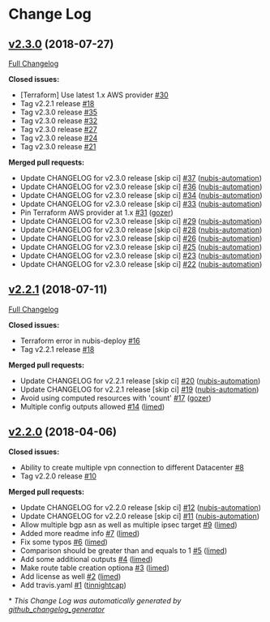 # Change Log

## [v2.3.0](https://github.com/nubisproject/nubis-terraform-vpn/tree/v2.3.0) (2018-07-27)
[Full Changelog](https://github.com/nubisproject/nubis-terraform-vpn/compare/v2.2.1...v2.3.0)

**Closed issues:**

- \[Terraform\] Use latest 1.x AWS provider [\#30](https://github.com/nubisproject/nubis-terraform-vpn/issues/30)
- Tag v2.2.1 release [\#18](https://github.com/nubisproject/nubis-terraform-vpn/issues/18)
- Tag v2.3.0 release [\#35](https://github.com/nubisproject/nubis-terraform-vpn/issues/35)
- Tag v2.3.0 release [\#32](https://github.com/nubisproject/nubis-terraform-vpn/issues/32)
- Tag v2.3.0 release [\#27](https://github.com/nubisproject/nubis-terraform-vpn/issues/27)
- Tag v2.3.0 release [\#24](https://github.com/nubisproject/nubis-terraform-vpn/issues/24)
- Tag v2.3.0 release [\#21](https://github.com/nubisproject/nubis-terraform-vpn/issues/21)

**Merged pull requests:**

- Update CHANGELOG for v2.3.0 release \[skip ci\] [\#37](https://github.com/nubisproject/nubis-terraform-vpn/pull/37) ([nubis-automation](https://github.com/nubis-automation))
- Update CHANGELOG for v2.3.0 release \[skip ci\] [\#36](https://github.com/nubisproject/nubis-terraform-vpn/pull/36) ([nubis-automation](https://github.com/nubis-automation))
- Update CHANGELOG for v2.3.0 release \[skip ci\] [\#34](https://github.com/nubisproject/nubis-terraform-vpn/pull/34) ([nubis-automation](https://github.com/nubis-automation))
- Update CHANGELOG for v2.3.0 release \[skip ci\] [\#33](https://github.com/nubisproject/nubis-terraform-vpn/pull/33) ([nubis-automation](https://github.com/nubis-automation))
- Pin Terraform AWS provider at 1.x [\#31](https://github.com/nubisproject/nubis-terraform-vpn/pull/31) ([gozer](https://github.com/gozer))
- Update CHANGELOG for v2.3.0 release \[skip ci\] [\#29](https://github.com/nubisproject/nubis-terraform-vpn/pull/29) ([nubis-automation](https://github.com/nubis-automation))
- Update CHANGELOG for v2.3.0 release \[skip ci\] [\#28](https://github.com/nubisproject/nubis-terraform-vpn/pull/28) ([nubis-automation](https://github.com/nubis-automation))
- Update CHANGELOG for v2.3.0 release \[skip ci\] [\#26](https://github.com/nubisproject/nubis-terraform-vpn/pull/26) ([nubis-automation](https://github.com/nubis-automation))
- Update CHANGELOG for v2.3.0 release \[skip ci\] [\#25](https://github.com/nubisproject/nubis-terraform-vpn/pull/25) ([nubis-automation](https://github.com/nubis-automation))
- Update CHANGELOG for v2.3.0 release \[skip ci\] [\#23](https://github.com/nubisproject/nubis-terraform-vpn/pull/23) ([nubis-automation](https://github.com/nubis-automation))
- Update CHANGELOG for v2.3.0 release \[skip ci\] [\#22](https://github.com/nubisproject/nubis-terraform-vpn/pull/22) ([nubis-automation](https://github.com/nubis-automation))

## [v2.2.1](https://github.com/nubisproject/nubis-terraform-vpn/tree/v2.2.1) (2018-07-11)
[Full Changelog](https://github.com/nubisproject/nubis-terraform-vpn/compare/v2.2.0...v2.2.1)

**Closed issues:**

- Terraform error in nubis-deploy [\#16](https://github.com/nubisproject/nubis-terraform-vpn/issues/16)
- Tag v2.2.1 release [\#18](https://github.com/nubisproject/nubis-terraform-vpn/issues/18)

**Merged pull requests:**

- Update CHANGELOG for v2.2.1 release \[skip ci\] [\#20](https://github.com/nubisproject/nubis-terraform-vpn/pull/20) ([nubis-automation](https://github.com/nubis-automation))
- Update CHANGELOG for v2.2.1 release \[skip ci\] [\#19](https://github.com/nubisproject/nubis-terraform-vpn/pull/19) ([nubis-automation](https://github.com/nubis-automation))
- Avoid using computed resources with 'count' [\#17](https://github.com/nubisproject/nubis-terraform-vpn/pull/17) ([gozer](https://github.com/gozer))
- Multiple config outputs allowed [\#14](https://github.com/nubisproject/nubis-terraform-vpn/pull/14) ([limed](https://github.com/limed))

## [v2.2.0](https://github.com/nubisproject/nubis-terraform-vpn/tree/v2.2.0) (2018-04-06)
**Closed issues:**

- Ability to create multiple vpn connection to different Datacenter [\#8](https://github.com/nubisproject/nubis-terraform-vpn/issues/8)
- Tag v2.2.0 release [\#10](https://github.com/nubisproject/nubis-terraform-vpn/issues/10)

**Merged pull requests:**

- Update CHANGELOG for v2.2.0 release \[skip ci\] [\#12](https://github.com/nubisproject/nubis-terraform-vpn/pull/12) ([nubis-automation](https://github.com/nubis-automation))
- Update CHANGELOG for v2.2.0 release \[skip ci\] [\#11](https://github.com/nubisproject/nubis-terraform-vpn/pull/11) ([nubis-automation](https://github.com/nubis-automation))
- Allow multiple bgp asn as well as multiple ipsec target [\#9](https://github.com/nubisproject/nubis-terraform-vpn/pull/9) ([limed](https://github.com/limed))
- Added more readme info [\#7](https://github.com/nubisproject/nubis-terraform-vpn/pull/7) ([limed](https://github.com/limed))
- Fix some typos [\#6](https://github.com/nubisproject/nubis-terraform-vpn/pull/6) ([limed](https://github.com/limed))
- Comparison should be greater than and equals to 1 [\#5](https://github.com/nubisproject/nubis-terraform-vpn/pull/5) ([limed](https://github.com/limed))
- Add some additional outputs [\#4](https://github.com/nubisproject/nubis-terraform-vpn/pull/4) ([limed](https://github.com/limed))
- Make route table creation optiona [\#3](https://github.com/nubisproject/nubis-terraform-vpn/pull/3) ([limed](https://github.com/limed))
- Add license as well [\#2](https://github.com/nubisproject/nubis-terraform-vpn/pull/2) ([limed](https://github.com/limed))
- Add travis.yaml [\#1](https://github.com/nubisproject/nubis-terraform-vpn/pull/1) ([tinnightcap](https://github.com/tinnightcap))


\* *This Change Log was automatically generated by [github_changelog_generator](https://github.com/skywinder/Github-Changelog-Generator)*